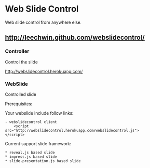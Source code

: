 Web Slide Control
===
Web slide control from anywhere else.

http://leechwin.github.com/webslidecontrol/
---

### Controller
Control the slide

http://webslidecontrol.herokuapp.com/


### WebSlide
Controlled slide

Prerequisites:

Your webslide include follow links:

    - webslidecontrol client
        <script src="http://webslidecontrol.herokuapp.com/webslidecontrol.js"></script>


Current support slide framework:

    * reveal.js based slide
    * impress.js based slide
    * slide-presentation.js based slide
